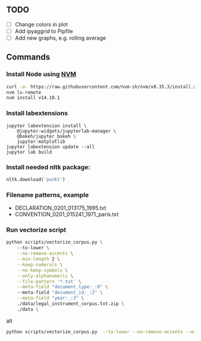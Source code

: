 ## TODO

- [ ] Change colors in plot
- [ ] Add ipyaggrid to Pipfile
- [ ] Add new graphs, e.g. rolling average

## Commands

### Install Node using [NVM](https://github.com/nvm-sh/nvm#installing-and-updating)

```bash
curl -o- https://raw.githubusercontent.com/nvm-sh/nvm/v0.35.3/install.sh | bash
nvm ls-remote
nvm install v14.10.1
```

### Install labextensions

```
jupyter labextension install \
    @jupyter-widgets/jupyterlab-manager \
    @bokeh/jupyter_bokeh \
    jupyter-matplotlib
jupyter labextension update --all
jupyter lab build
```

### Install needed nltk package:

```python
nltk.download('punkt')
```

### Filename patterns, example

- DECLARATION_0201_013175_1995.txt
- CONVENTION_0201_015241_1971_paris.txt

### Run vectorize script

```bash
python scripts/vectorize_corpus.py \    
    --to-lower \
    --no-remove-accents \
    --min-length 2 \
    --keep-numerals \
    --no-keep-symbols \
    --only-alphanumeric \
    --file-pattern '*.txt' \
    --meta-field "document_type:_:0" \    
    --meta-field "document_id:_:2" \
    --meta-field "year:_:3" \
    ./data/legal_instrument_corpus.txt.zip \
    ./data \
```
alt

```bash
python scripts/vectorize_corpus.py  --to-lower --no-remove-accents --min-length 2 --keep-numerals --no-keep-symbols --only-alphanumeric --file-pattern '*.txt' --meta-field "document_type:_:0" --meta-field "document_id:_:2" --meta-field "year:_:3" ./data/legal_instrument_corpus.txt.zip ./data
```
